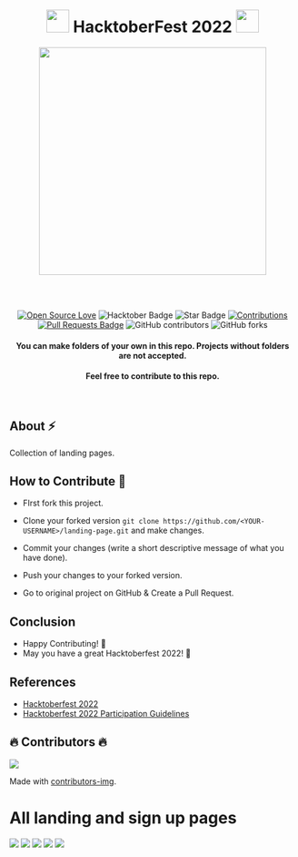 <h1 align="center"> <img src= "https://octodex.github.com/images/original.png" width= "40" /> HacktoberFest 2022 <img src="https://octodex.github.com/images/original.png" width= "40" /> </h1>



<div align="center">

<img src= "https://github.com/prabhurohiths/web-hacktoberfest2022/blob/main/Assets/Hfest-Logo-2-Color-Manga.png" width= "400"/>

<br> <br>

[![Open Source Love](https://firstcontributions.github.io/open-source-badges/badges/open-source-v1/open-source.svg)](https://github.com/MrKrishnaAgarwal/Hacktoberfest2022)
<img src="https://img.shields.io/badge/HacktoberFest-2022-blueviolet" alt="Hacktober Badge"/>
<img src="https://img.shields.io/static/v1?label=%E2%AD%90&message=If%20Useful&style=style=flat&color=BC4E99" alt="Star Badge"/>
<a href="" ><img src="https://img.shields.io/badge/Contributions-welcome-green.svg?style=flat&logo=github" alt="Contributions" /></a>
<a href=""><img src="https://img.shields.io/github/issues-pr-closed/djswain09/landing-page" alt="Pull Requests Badge"/></a>
<img alt="GitHub contributors" src="https://img.shields.io/github/contributors/djswain09/landing-page?color=light-green">
<img alt="GitHub forks" src="https://img.shields.io/github/forks/djswain09/landing-page?style=social">
<h4>You can make folders of your own in this repo. Projects without folders are not accepted.</h4>


<h4> Feel free to contribute to this repo.</h4>

</div>

<br>

## About :zap:
Collection of landing pages.

## How to Contribute :dart:

- FIrst fork this project.

- Clone your forked version ```git clone https://github.com/<YOUR-USERNAME>/landing-page.git```
 and make changes.

- Commit your changes (write a short descriptive message of what you have done).

- Push your changes to your forked version.

- Go to original project on GitHub & Create a Pull Request.

## Conclusion

- Happy Contributing! 🎉 
- May you have a great Hacktoberfest 2022! 🎉

## References

- [Hacktoberfest 2022](https://hacktoberfest.digitalocean.com)
- [Hacktoberfest 2022 Participation Guidelines](https://hacktoberfest.com/participation)

## :fire: Contributors :fire:

<a href="https://github.com/djswain09/landing-page/graphs/contributors">
  <img src="https://contrib.rocks/image?repo=djswain09/landing-page" />
</a>

Made with [contributors-img](https://contrib.rocks).


# All landing and sign up pages
<a href="https://github.com/djswain9/landing-page/tree/main/pages/signup-page-1_2022"><img src="https://github.com/djswain9/landing-page/blob/main/images/signup-page-1_2022.png"></a>
<a href="https://github.com/djswain9/landing-page/tree/main/pages/signup-page-2_2022"><img src="https://github.com/djswain9/landing-page/blob/main/images/signup-page-2_2022.png"></a>
<a href="https://github.com/djswain9/landing-page/tree/main/pages/signup-page-3_2022"><img src="https://github.com/djswain9/landing-page/blob/main/images/signup-page-3_2022.png"></a>
<a href="https://github.com/djswain9/landing-page/tree/main/pages/signup-page-4_2022"><img src="https://github.com/djswain9/landing-page/blob/main/images/signup-page-4_2022.png"></a>
<a href="https://github.com/djswain9/landing-page/tree/main/hacktober2022/page_2"><img src="https://github.com/djswain9/landing-page/blob/main/images/page_2.png"></a>
